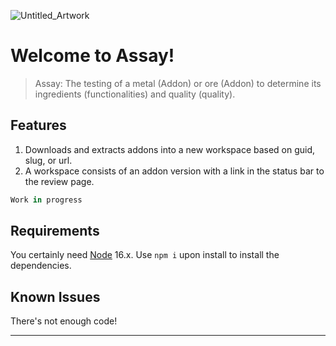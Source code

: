 ![Untitled_Artwork](https://github.com/GregSherman/assay/assets/63402349/4213f3cd-36dd-4aef-bed4-6973666c0ed5)

# Welcome to **Assay**!


> Assay: The testing of a metal (Addon) or ore (Addon) to determine its ingredients (functionalities) and quality (quality).

## Features

1. Downloads and extracts addons into a new workspace based on guid, slug, or url.
2. A workspace consists of an addon version with a link in the status bar to the review page.

```ts
Work in progress
```

## Requirements

You certainly need [Node](https://nodejs.org/en/) 16.x. Use `npm i` upon install to install the dependencies.

## Known Issues

There's not enough code!

---


